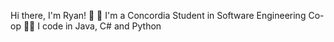 Hi there, I'm Ryan! 👋 
🔭 I'm a Concordia Student in Software Engineering Co-op
👨‍💻 I code in Java, C# and Python
